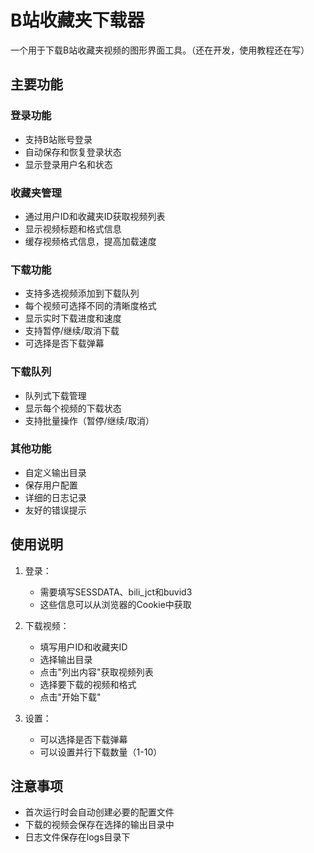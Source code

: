 # B站收藏夹下载器

一个用于下载B站收藏夹视频的图形界面工具。（还在开发，使用教程还在写）

## 主要功能

### 登录功能
- 支持B站账号登录
- 自动保存和恢复登录状态
- 显示登录用户名和状态

### 收藏夹管理
- 通过用户ID和收藏夹ID获取视频列表
- 显示视频标题和格式信息
- 缓存视频格式信息，提高加载速度

### 下载功能
- 支持多选视频添加到下载队列
- 每个视频可选择不同的清晰度格式
- 显示实时下载进度和速度
- 支持暂停/继续/取消下载
- 可选择是否下载弹幕

### 下载队列
- 队列式下载管理
- 显示每个视频的下载状态
- 支持批量操作（暂停/继续/取消）

### 其他功能
- 自定义输出目录
- 保存用户配置
- 详细的日志记录
- 友好的错误提示

## 使用说明

1. 登录：
   - 需要填写SESSDATA、bili_jct和buvid3
   - 这些信息可以从浏览器的Cookie中获取

2. 下载视频：
   - 填写用户ID和收藏夹ID
   - 选择输出目录
   - 点击"列出内容"获取视频列表
   - 选择要下载的视频和格式
   - 点击"开始下载"

3. 设置：
   - 可以选择是否下载弹幕
   - 可以设置并行下载数量（1-10）

## 注意事项

- 首次运行时会自动创建必要的配置文件
- 下载的视频会保存在选择的输出目录中
- 日志文件保存在logs目录下
